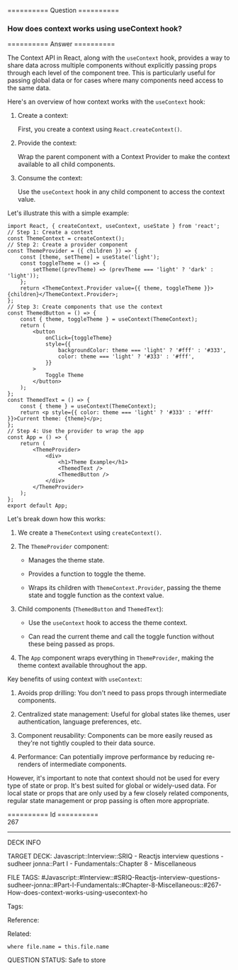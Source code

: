 ========== Question ==========  

### How does context works using useContext hook?  

========== Answer ==========  

The Context API in React, along with the `useContext` hook, provides a way to share data across multiple components without explicitly passing props through each level of the component tree. This is particularly useful for passing global data or for cases where many components need access to the same data.

Here's an overview of how context works with the `useContext` hook:

1. Create a context:

    First, you create a context using `React.createContext()`.

2. Provide the context:

    Wrap the parent component with a Context Provider to make the context available to all child components.

3. Consume the context:

    Use the `useContext` hook in any child component to access the context value.

Let's illustrate this with a simple example:

<!-- codeblock-start -->
<pre><code class="hljs language-javascript"><span class="hljs-keyword">import</span> <span class="hljs-title class_">React</span>, { createContext, useContext, useState } <span class="hljs-keyword">from</span> <span class="hljs-string">'react'</span>;
<span class="hljs-comment">// Step 1: Create a context</span>
<span class="hljs-keyword">const</span> <span class="hljs-title class_">ThemeContext</span> = <span class="hljs-title function_">createContext</span>();
<span class="hljs-comment">// Step 2: Create a provider component</span>
<span class="hljs-keyword">const</span> <span class="hljs-title function_">ThemeProvider</span> = (<span class="hljs-params">{ children }</span>) => {
    <span class="hljs-keyword">const</span> [theme, setTheme] = <span class="hljs-title function_">useState</span>(<span class="hljs-string">'light'</span>);
    <span class="hljs-keyword">const</span> <span class="hljs-title function_">toggleTheme</span> = (<span class="hljs-params"></span>) => {
        <span class="hljs-title function_">setTheme</span>(<span class="hljs-function">(<span class="hljs-params">prevTheme</span>) =></span> (prevTheme === <span class="hljs-string">'light'</span> ? <span class="hljs-string">'dark'</span> : <span class="hljs-string">'light'</span>));
    };
    <span class="hljs-keyword">return</span> <span class="xml"><span class="hljs-tag">&#x3C;<span class="hljs-name">ThemeContext.Provider</span> <span class="hljs-attr">value</span>=<span class="hljs-string">{{</span> <span class="hljs-attr">theme</span>, <span class="hljs-attr">toggleTheme</span> }}></span>{children}<span class="hljs-tag">&#x3C;/<span class="hljs-name">ThemeContext.Provider</span>></span></span>;
};
<span class="hljs-comment">// Step 3: Create components that use the context</span>
<span class="hljs-keyword">const</span> <span class="hljs-title function_">ThemedButton</span> = (<span class="hljs-params"></span>) => {
    <span class="hljs-keyword">const</span> { theme, toggleTheme } = <span class="hljs-title function_">useContext</span>(<span class="hljs-title class_">ThemeContext</span>);
    <span class="hljs-keyword">return</span> (
        <span class="xml"><span class="hljs-tag">&#x3C;<span class="hljs-name">button</span>
            <span class="hljs-attr">onClick</span>=<span class="hljs-string">{toggleTheme}</span>
            <span class="hljs-attr">style</span>=<span class="hljs-string">{{</span>
                <span class="hljs-attr">backgroundColor:</span> <span class="hljs-attr">theme</span> === <span class="hljs-string">'light'</span> ? '#<span class="hljs-attr">fff</span>' <span class="hljs-attr">:</span> '#<span class="hljs-attr">333</span>',
                <span class="hljs-attr">color:</span> <span class="hljs-attr">theme</span> === <span class="hljs-string">'light'</span> ? '#<span class="hljs-attr">333</span>' <span class="hljs-attr">:</span> '#<span class="hljs-attr">fff</span>',
            }}
        ></span>
            Toggle Theme
        <span class="hljs-tag">&#x3C;/<span class="hljs-name">button</span>></span></span>
    );
};
<span class="hljs-keyword">const</span> <span class="hljs-title function_">ThemedText</span> = (<span class="hljs-params"></span>) => {
    <span class="hljs-keyword">const</span> { theme } = <span class="hljs-title function_">useContext</span>(<span class="hljs-title class_">ThemeContext</span>);
    <span class="hljs-keyword">return</span> <span class="xml"><span class="hljs-tag">&#x3C;<span class="hljs-name">p</span> <span class="hljs-attr">style</span>=<span class="hljs-string">{{</span> <span class="hljs-attr">color:</span> <span class="hljs-attr">theme</span> === <span class="hljs-string">'light'</span> ? '#<span class="hljs-attr">333</span>' <span class="hljs-attr">:</span> '#<span class="hljs-attr">fff</span>' }}></span>Current theme: {theme}<span class="hljs-tag">&#x3C;/<span class="hljs-name">p</span>></span></span>;
};
<span class="hljs-comment">// Step 4: Use the provider to wrap the app</span>
<span class="hljs-keyword">const</span> <span class="hljs-title function_">App</span> = (<span class="hljs-params"></span>) => {
    <span class="hljs-keyword">return</span> (
        <span class="xml"><span class="hljs-tag">&#x3C;<span class="hljs-name">ThemeProvider</span>></span>
            <span class="hljs-tag">&#x3C;<span class="hljs-name">div</span>></span>
                <span class="hljs-tag">&#x3C;<span class="hljs-name">h1</span>></span>Theme Example<span class="hljs-tag">&#x3C;/<span class="hljs-name">h1</span>></span>
                <span class="hljs-tag">&#x3C;<span class="hljs-name">ThemedText</span> /></span>
                <span class="hljs-tag">&#x3C;<span class="hljs-name">ThemedButton</span> /></span>
            <span class="hljs-tag">&#x3C;/<span class="hljs-name">div</span>></span>
        <span class="hljs-tag">&#x3C;/<span class="hljs-name">ThemeProvider</span>></span></span>
    );
};
<span class="hljs-keyword">export</span> <span class="hljs-keyword">default</span> <span class="hljs-title class_">App</span>;
</code></pre>
<!-- codeblock-end -->

Let's break down how this works:

1. We create a `ThemeContext` using `createContext()`.

2. The `ThemeProvider` component:

    - Manages the theme state.

    - Provides a function to toggle the theme.

    - Wraps its children with `ThemeContext.Provider`, passing the theme state and toggle function as the context value.

3. Child components (`ThemedButton` and `ThemedText`):

    - Use the `useContext` hook to access the theme context.

    - Can read the current theme and call the toggle function without these being passed as props.

4. The `App` component wraps everything in `ThemeProvider`, making the theme context available throughout the app.

Key benefits of using context with `useContext`:

1. Avoids prop drilling: You don't need to pass props through intermediate components.

2. Centralized state management: Useful for global states like themes, user authentication, language preferences, etc.

3. Component reusability: Components can be more easily reused as they're not tightly coupled to their data source.

4. Performance: Can potentially improve performance by reducing re-renders of intermediate components.

However, it's important to note that context should not be used for every type of state or prop. It's best suited for global or widely-used data. For local state or props that are only used by a few closely related components, regular state management or prop passing is often more appropriate.

========== Id ==========  
267

---

DECK INFO

TARGET DECK: Javascript::Interview::SRIQ - Reactjs interview questions - sudheer jonna::Part I - Fundamentals::Chapter 8 - Miscellaneous

FILE TAGS: #Javascript::#Interview::#SRIQ-Reactjs-interview-questions-sudheer-jonna::#Part-I-Fundamentals::#Chapter-8-Miscellaneous::#267-How-does-context-works-using-usecontext-ho

Tags:

Reference:

Related:

```dataview
where file.name = this.file.name
```
QUESTION STATUS: Safe to store
